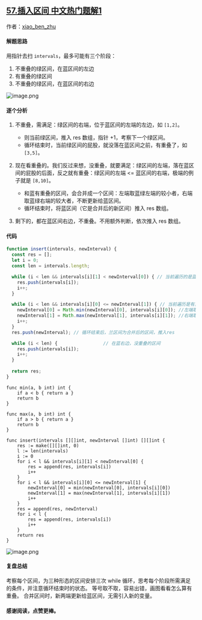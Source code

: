 ## [57.插入区间 中文热门题解1](https://leetcode.cn/problems/insert-interval/solutions/100000/shou-hua-tu-jie-57-cha-ru-qu-jian-fen-cheng-3ge-ji)

作者：[xiao_ben_zhu](https://leetcode.cn/u/xiao_ben_zhu)


#### 解题思路
用指针去扫 `intervals`，最多可能有三个阶段：
1. 不重叠的绿区间，在蓝区间的左边
2. 有重叠的绿区间
3. 不重叠的绿区间，在蓝区间的右边

![image.png](https://pic.leetcode-cn.com/1604465027-kDWfBc-image.png)

#### 逐个分析

1. 不重叠，需满足：绿区间的右端，位于蓝区间的左端的左边，如 `[1,2]`。
    - 则当前绿区间，推入 res 数组，指针 +1，考察下一个绿区间。
    - 循环结束时，当前绿区间的屁股，就没落在蓝区间之前，有重叠了，如 `[3,5]`。

2. 现在看重叠的。我们反过来想，没重叠，就要满足：绿区间的左端，落在蓝区间的屁股的后面，反之就有重叠：绿区间的左端 <= 蓝区间的右端，极端的例子就是 `[8,10]`。

    - 和蓝有重叠的区间，会合并成一个区间：左端取蓝绿左端的较小者，右端取蓝绿右端的较大者，不断更新给蓝区间。
    - 循环结束时，将蓝区间（它是合并后的新区间）推入 res 数组。

3. 剩下的，都在蓝区间右边，不重叠。不用额外判断，依次推入 res 数组。


#### 代码

```Javascript []
function insert(intervals, newInterval) {
  const res = [];
  let i = 0;
  const len = intervals.length;

  while (i < len && intervals[i][1] < newInterval[0]) { // 当前遍历的是蓝左边的，不重叠的区间
    res.push(intervals[i]);
    i++;
  }

  while (i < len && intervals[i][0] <= newInterval[1]) { // 当前遍历是有重叠的区间
    newInterval[0] = Math.min(newInterval[0], intervals[i][0]); //左端取较小者，更新给兰区间的左端
    newInterval[1] = Math.max(newInterval[1], intervals[i][1]); //右端取较大者，更新给兰区间的右端
    i++;
  }
  res.push(newInterval); // 循环结束后，兰区间为合并后的区间，推入res

  while (i < len) {                 // 在蓝右边，没重叠的区间
    res.push(intervals[i]);
    i++;
  }
  
  return res;
}
```

```Golang []
func min(a, b int) int {
	if a < b { return a }
	return b
}

func max(a, b int) int {
	if a > b { return a }
	return b
}

func insert(intervals [][]int, newInterval []int) [][]int {
	res := make([][]int, 0)
	l := len(intervals)
	i := 0
	for i < l && intervals[i][1] < newInterval[0] {
		res = append(res, intervals[i])
		i++
	}
	for i < l && intervals[i][0] <= newInterval[1] {
		newInterval[0] = min(newInterval[0], intervals[i][0])
		newInterval[1] = max(newInterval[1], intervals[i][1])
		i++
	}
	res = append(res, newInterval)
	for i < l {
		res = append(res, intervals[i])
		i++
	}
	return res
}
```

![image.png](https://pic.leetcode-cn.com/1604452312-Ysbyeh-image.png)

#### 复盘总结
考察每个区间，为三种形态的区间安排三次 while 循环，思考每个阶段所需满足的条件，并注意循环结束时的状态。
等号取不取，容易出错，画图看看怎么算有重叠。
合并区间时，新两端更新给蓝区间，无需引入新的变量。

#### 感谢阅读，点赞更棒。